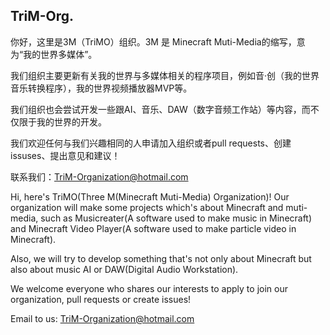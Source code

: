 ## TriM-Org.

你好，这里是3M（TriMO）组织。3M 是 Minecraft Muti-Media的缩写，意为“我的世界多媒体”。

我们组织主要更新有关我的世界与多媒体相关的程序项目，例如音·创（我的世界音乐转换程序），我的世界视频播放器MVP等。

我们组织也会尝试开发一些跟AI、音乐、DAW（数字音频工作站）等内容，而不仅限于我的世界的开发。

我们欢迎任何与我们兴趣相同的人申请加入组织或者pull requests、创建issuses、提出意见和建议！

联系我们：TriM-Organization@hotmail.com

Hi, here's TriMO(Three M(Minecraft Muti-Media) Organization)!
Our organization will make some projects which's about Minecraft and muti-media, such as Musicreater(A software used to make music in Minecraft) and 
Minecraft Video Player(A software used to make particle video in Minecraft).

Also, we will try to develop something that's not only about Minecraft but also about music AI or DAW(Digital Audio Workstation).

We welcome everyone who shares our interests to apply to join our organization, pull requests or create issues!

Email to us: TriM-Organization@hotmail.com
